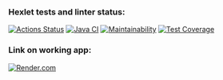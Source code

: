 ### Hexlet tests and linter status:
[![Actions Status](https://github.com/vaspav98/java-project-99/actions/workflows/hexlet-check.yml/badge.svg)](https://github.com/vaspav98/java-project-99/actions)
[![Java CI](https://github.com/vaspav98/java-project-99/actions/workflows/my-check.yml/badge.svg)](https://github.com/vaspav98/java-project-99/actions/workflows/my-check.yml)
[![Maintainability](https://api.codeclimate.com/v1/badges/b8312d4965235b894f6d/maintainability)](https://codeclimate.com/github/vaspav98/java-project-99/maintainability)
[![Test Coverage](https://api.codeclimate.com/v1/badges/b8312d4965235b894f6d/test_coverage)](https://codeclimate.com/github/vaspav98/java-project-99/test_coverage)

### Link on working app:
[![Render.com](https://render.com/images/render-banner.png)](https://java-project-99.onrender.com/welcome)